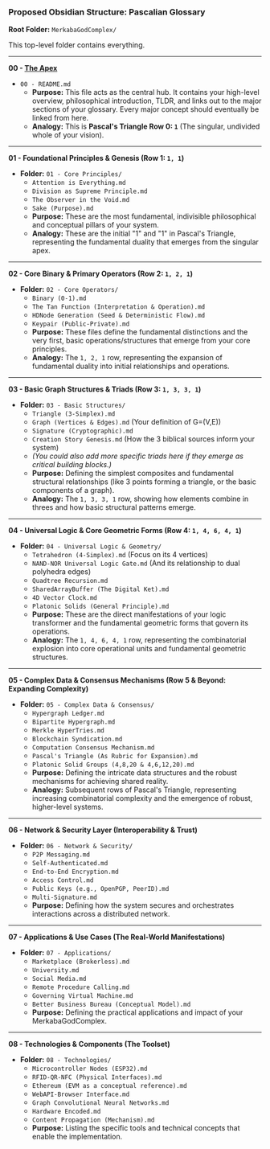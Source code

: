 ### Proposed Obsidian Structure: Pascalian Glossary

**Root Folder:** `MerkabaGodComplex/`

This top-level folder contains everything.

---

**00 - [The Apex](README.md)**

* `00 - README.md`
    * **Purpose:** This file acts as the central hub. It contains your high-level overview, philosophical introduction, TLDR, and links out to the major sections of your glossary. Every major concept should eventually be linked from here.
    * **Analogy:** This is **Pascal's Triangle Row 0: `1`** (The singular, undivided whole of your vision).

---

**01 - Foundational Principles & Genesis (Row 1: `1, 1`)**

* **Folder:** `01 - Core Principles/`
    * `Attention is Everything.md`
    * `Division as Supreme Principle.md`
    * `The Observer in the Void.md`
    * `Sake (Purpose).md`
    * **Purpose:** These are the most fundamental, indivisible philosophical and conceptual pillars of your system.
    * **Analogy:** These are the initial "1" and "1" in Pascal's Triangle, representing the fundamental duality that emerges from the singular apex.

---

**02 - Core Binary & Primary Operators (Row 2: `1, 2, 1`)**

* **Folder:** `02 - Core Operators/`
    * `Binary (0-1).md`
    * `The Tan Function (Interpretation & Operation).md`
    * `HDNode Generation (Seed & Deterministic Flow).md`
    * `Keypair (Public-Private).md`
    * **Purpose:** These files define the fundamental distinctions and the very first, basic operations/structures that emerge from your core principles.
    * **Analogy:** The `1, 2, 1` row, representing the expansion of fundamental duality into initial relationships and operations.

---

**03 - Basic Graph Structures & Triads (Row 3: `1, 3, 3, 1`)**

* **Folder:** `03 - Basic Structures/`
    * `Triangle (3-Simplex).md`
    * `Graph (Vertices & Edges).md` (Your definition of G=(V,E))
    * `Signature (Cryptographic).md`
    * `Creation Story Genesis.md` (How the 3 biblical sources inform your system)
    * *(You could also add more specific triads here if they emerge as critical building blocks.)*
    * **Purpose:** Defining the simplest composites and fundamental structural relationships (like 3 points forming a triangle, or the basic components of a graph).
    * **Analogy:** The `1, 3, 3, 1` row, showing how elements combine in threes and how basic structural patterns emerge.

---

**04 - Universal Logic & Core Geometric Forms (Row 4: `1, 4, 6, 4, 1`)**

* **Folder:** `04 - Universal Logic & Geometry/`
    * `Tetrahedron (4-Simplex).md` (Focus on its 4 vertices)
    * `NAND-NOR Universal Logic Gate.md` (And its relationship to dual polyhedra edges)
    * `Quadtree Recursion.md`
    * `SharedArrayBuffer (The Digital Ket).md`
    * `4D Vector Clock.md`
    * `Platonic Solids (General Principle).md`
    * **Purpose:** These are the direct manifestations of your logic transformer and the fundamental geometric forms that govern its operations.
    * **Analogy:** The `1, 4, 6, 4, 1` row, representing the combinatorial explosion into core operational units and fundamental geometric structures.

---

**05 - Complex Data & Consensus Mechanisms (Row 5 & Beyond: Expanding Complexity)**

* **Folder:** `05 - Complex Data & Consensus/`
    * `Hypergraph Ledger.md`
    * `Bipartite Hypergraph.md`
    * `Merkle HyperTries.md`
    * `Blockchain Syndication.md`
    * `Computation Consensus Mechanism.md`
    * `Pascal's Triangle (As Rubric for Expansion).md`
    * `Platonic Solid Groups (4,8,20 & 4,6,12,20).md`
    * **Purpose:** Defining the intricate data structures and the robust mechanisms for achieving shared reality.
    * **Analogy:** Subsequent rows of Pascal's Triangle, representing increasing combinatorial complexity and the emergence of robust, higher-level systems.

---

**06 - Network & Security Layer (Interoperability & Trust)**

* **Folder:** `06 - Network & Security/`
    * `P2P Messaging.md`
    * `Self-Authenticated.md`
    * `End-to-End Encryption.md`
    * `Access Control.md`
    * `Public Keys (e.g., OpenPGP, PeerID).md`
    * `Multi-Signature.md`
    * **Purpose:** Defining how the system secures and orchestrates interactions across a distributed network.

---

**07 - Applications & Use Cases (The Real-World Manifestations)**

* **Folder:** `07 - Applications/`
    * `Marketplace (Brokerless).md`
    * `University.md`
    * `Social Media.md`
    * `Remote Procedure Calling.md`
    * `Governing Virtual Machine.md`
    * `Better Business Bureau (Conceptual Model).md`
    * **Purpose:** Defining the practical applications and impact of your MerkabaGodComplex.

---

**08 - Technologies & Components (The Toolset)**

* **Folder:** `08 - Technologies/`
    * `Microcontroller Nodes (ESP32).md`
    * `RFID-QR-NFC (Physical Interfaces).md`
    * `Ethereum (EVM as a conceptual reference).md`
    * `WebAPI-Browser Interface.md`
    * `Graph Convolutional Neural Networks.md`
    * `Hardware Encoded.md`
    * `Content Propagation (Mechanism).md`
    * **Purpose:** Listing the specific tools and technical concepts that enable the implementation.